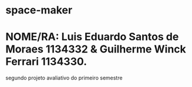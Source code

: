 # space-maker
# NOME/RA: Luis Eduardo Santos de Moraes 1134332 & Guilherme Winck Ferrari 1134330.
segundo projeto avaliativo do primeiro semestre
